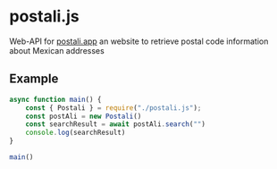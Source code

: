 # postali.js
Web-API for [postali.app](https://postali.app) an website to retrieve postal code information about Mexican addresses

## Example
```JavaScript
async function main() {
	const { Postali } = require("./postali.js");
	const postAli = new Postali()
	const searchResult = await postAli.search("")
	console.log(searchResult)
}

main()
```
